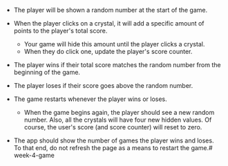 * The player will be shown a random number at the start of the game.

* When the player clicks on a crystal, it will add a specific amount of points to the player's total score. 
    * Your game will hide this amount until the player clicks a crystal.
    * When they do click one, update the player's score counter.

* The player wins if their total score matches the random number from the beginning of the game.

* The player loses if their score goes above the random number.

* The game restarts whenever the player wins or loses.
    * When the game begins again, the player should see a new random number. Also, all the crystals will have four new hidden values. Of course, the user's score (and score counter) will reset to zero.

* The app should show the number of games the player wins and loses. To that end, do not refresh the page as a means to restart the game.# week-4-game